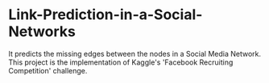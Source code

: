 # Link-Prediction-in-a-Social-Networks

It predicts the missing edges between the nodes in a Social Media Network. This project is the implementation of Kaggle's 'Facebook Recruiting Competition' challenge. 

